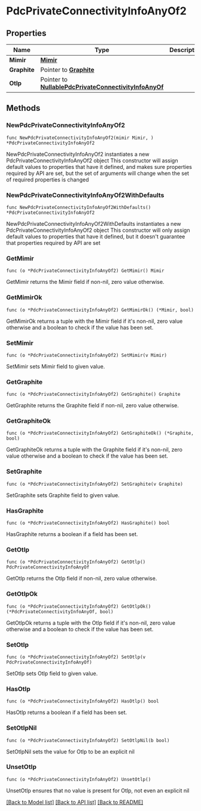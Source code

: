 # PdcPrivateConnectivityInfoAnyOf2

## Properties

Name | Type | Description | Notes
------------ | ------------- | ------------- | -------------
**Mimir** | [**Mimir**](Mimir.md) |  | 
**Graphite** | Pointer to [**Graphite**](Graphite.md) |  | [optional] 
**Otlp** | Pointer to [**NullablePdcPrivateConnectivityInfoAnyOf**](PdcPrivateConnectivityInfoAnyOf.md) |  | [optional] 

## Methods

### NewPdcPrivateConnectivityInfoAnyOf2

`func NewPdcPrivateConnectivityInfoAnyOf2(mimir Mimir, ) *PdcPrivateConnectivityInfoAnyOf2`

NewPdcPrivateConnectivityInfoAnyOf2 instantiates a new PdcPrivateConnectivityInfoAnyOf2 object
This constructor will assign default values to properties that have it defined,
and makes sure properties required by API are set, but the set of arguments
will change when the set of required properties is changed

### NewPdcPrivateConnectivityInfoAnyOf2WithDefaults

`func NewPdcPrivateConnectivityInfoAnyOf2WithDefaults() *PdcPrivateConnectivityInfoAnyOf2`

NewPdcPrivateConnectivityInfoAnyOf2WithDefaults instantiates a new PdcPrivateConnectivityInfoAnyOf2 object
This constructor will only assign default values to properties that have it defined,
but it doesn't guarantee that properties required by API are set

### GetMimir

`func (o *PdcPrivateConnectivityInfoAnyOf2) GetMimir() Mimir`

GetMimir returns the Mimir field if non-nil, zero value otherwise.

### GetMimirOk

`func (o *PdcPrivateConnectivityInfoAnyOf2) GetMimirOk() (*Mimir, bool)`

GetMimirOk returns a tuple with the Mimir field if it's non-nil, zero value otherwise
and a boolean to check if the value has been set.

### SetMimir

`func (o *PdcPrivateConnectivityInfoAnyOf2) SetMimir(v Mimir)`

SetMimir sets Mimir field to given value.


### GetGraphite

`func (o *PdcPrivateConnectivityInfoAnyOf2) GetGraphite() Graphite`

GetGraphite returns the Graphite field if non-nil, zero value otherwise.

### GetGraphiteOk

`func (o *PdcPrivateConnectivityInfoAnyOf2) GetGraphiteOk() (*Graphite, bool)`

GetGraphiteOk returns a tuple with the Graphite field if it's non-nil, zero value otherwise
and a boolean to check if the value has been set.

### SetGraphite

`func (o *PdcPrivateConnectivityInfoAnyOf2) SetGraphite(v Graphite)`

SetGraphite sets Graphite field to given value.

### HasGraphite

`func (o *PdcPrivateConnectivityInfoAnyOf2) HasGraphite() bool`

HasGraphite returns a boolean if a field has been set.

### GetOtlp

`func (o *PdcPrivateConnectivityInfoAnyOf2) GetOtlp() PdcPrivateConnectivityInfoAnyOf`

GetOtlp returns the Otlp field if non-nil, zero value otherwise.

### GetOtlpOk

`func (o *PdcPrivateConnectivityInfoAnyOf2) GetOtlpOk() (*PdcPrivateConnectivityInfoAnyOf, bool)`

GetOtlpOk returns a tuple with the Otlp field if it's non-nil, zero value otherwise
and a boolean to check if the value has been set.

### SetOtlp

`func (o *PdcPrivateConnectivityInfoAnyOf2) SetOtlp(v PdcPrivateConnectivityInfoAnyOf)`

SetOtlp sets Otlp field to given value.

### HasOtlp

`func (o *PdcPrivateConnectivityInfoAnyOf2) HasOtlp() bool`

HasOtlp returns a boolean if a field has been set.

### SetOtlpNil

`func (o *PdcPrivateConnectivityInfoAnyOf2) SetOtlpNil(b bool)`

 SetOtlpNil sets the value for Otlp to be an explicit nil

### UnsetOtlp
`func (o *PdcPrivateConnectivityInfoAnyOf2) UnsetOtlp()`

UnsetOtlp ensures that no value is present for Otlp, not even an explicit nil

[[Back to Model list]](../README.md#documentation-for-models) [[Back to API list]](../README.md#documentation-for-api-endpoints) [[Back to README]](../README.md)


